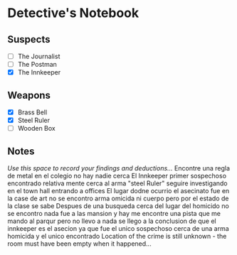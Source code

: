 # Detective's Notebook

## Suspects
- [ ] The Journalist
- [ ] The Postman
- [x] The Innkeeper

## Weapons
- [x] Brass Bell
- [x] Steel Ruler
- [ ] Wooden Box

## Notes
*Use this space to record your findings and deductions...*
Encontre una regla de metal en el colegio no hay nadie cerca 
El Innkeeper primer sospechoso encontrado relativa mente cerca al arma "steel Ruler" seguire investigando en el town hall entrando a offices
El lugar dodne ocurrio el asecinato fue en la case de art no se encontro arma omicida ni cuerpo pero por el estado de la clase se sabe
Despues de una busqueda cerca del lugar del homicido no se encontro nada fue a las mansion y hay me encontre una pista que me mando al parqur pero no llevo a nada 
se llego a la conclusion de que el innkeeper es el asecion ya que fue el unico sospechoso cerca de una arma homicida y el unico encontrado
Location of the crime is still unknown - the room must have been empty when it happened...
